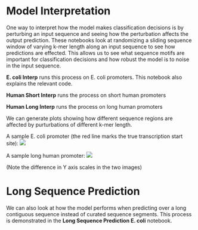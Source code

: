 # Model Interpretation

One way to interpret how the model makes classification decisions is by perturbing an input sequence and seeing how the perturbation affects the 
output prediction. These notebooks look at randomizing a sliding sequence window of varying k-mer length along an input sequence to see how 
predictions are effected. This allows us to see what sequence motifs are important for classification decisions and how robust the model is 
to noise in the input sequence.

__E. coli Interp__ runs this process on E. coli promoters. This notebook also explains the relevant code.

__Human Short Interp__ runs the process on short human promoters

__Human Long Interp__ runs the process on long human promoters

We can generate plots showing how different sequence regions are affected by purturbations of different k-mer length.

A sample E. coli promoter (the red line marks the true transcription start site):
![](https://github.com/kheyer/Genomic-ULMFiT/blob/master/Model%20Interpretations/media/coli_interp.png)

A sample long human promoter:
![](https://github.com/kheyer/Genomic-ULMFiT/blob/master/Model%20Interpretations/media/human_interp.png)

(Note the difference in Y axis scales in the two images)

# Long Sequence Prediction

We can also look at how the model performs when predicting over a long contiguous sequence instead of curated sequence segments. This process is demonstrated in the __Long Sequence Prediction E. coli__ notebook.

